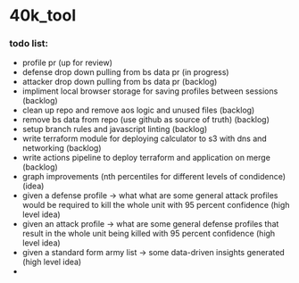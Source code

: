 # 40k_tool

### todo list:

- profile pr (up for review)
- defense drop down pulling from bs data pr (in progress)
- attacker drop down pulling from bs data pr (backlog)
- impliment local browser storage for saving profiles between sessions (backlog)
- clean up repo and remove aos logic and unused files (backlog)
- remove bs data from repo (use github as source of truth) (backlog) 
- setup branch rules and javascript linting (backlog)
- write terraform module for deploying calculator to s3 with dns and networking (backlog) 
- write actions pipeline to deploy terraform and application on merge (backlog)
- graph improvements (nth percentiles for different levels of condidence) (idea)
- given a defense profile -> what what are some general attack profiles would be required to kill the whole unit with 95 percent confidence (high level idea)
- given an attack profile -> what are some general defense profiles that result in the whole unit being killed with 95 percent confidence (high level idea)
- given a standard form army list -> some data-driven insights generated (high level idea)
- 
  
